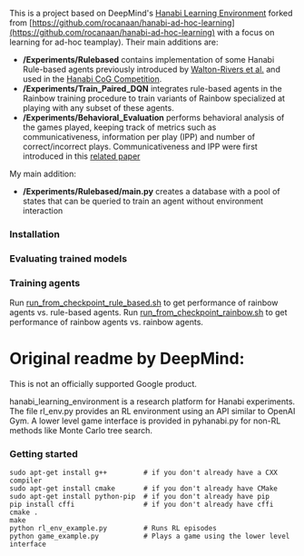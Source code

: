 This is a project based on DeepMind's [Hanabi Learning Environment](https://github.com/deepmind/hanabi-learning-environment) forked from [https://github.com/rocanaan/hanabi-ad-hoc-learning](https://github.com/rocanaan/hanabi-ad-hoc-learning) with a focus on learning for ad-hoc teamplay). Their main additions are:

* **/Experiments/Rulebased** contains implementation of some Hanabi Rule-based agents previously introduced by [Walton-Rivers et al.](https://ieeexplore.ieee.org/abstract/document/7969465?casa_token=nZ6Xo2g4Oa8AAAAA:dH_qOTpj0oW3e3dw5PI5JitfZANyiv2N0SCL-0Th0PuMgQbpKeMQw9CL18mcjf10hbDYvUs1pNY) and used in the [Hanabi CoG Competition](https://ieeexplore.ieee.org/abstract/document/8848008?casa_token=FuxNAoKlnHIAAAAA:TDxVLxjnanh5dzfiB-BLZzxhVWSgc62RF5C-cKhs4L24nKdjMzvQ1uTzosCHI9-VdmXfu2Yc_v8).
* **/Experiments/Train_Paired_DQN**  integrates rule-based agents in the Rainbow training procedure to train variants of Rainbow specialized at playing with any subset of these agents.
* **/Experiments/Behavioral_Evaluation** performs behavioral analysis of the games played, keeping track of metrics such as communicativeness, information per play (IPP) and number of correct/incorrect plays. Communicativeness and IPP were first introduced in this [related paper](https://arxiv.org/abs/2004.13710)

My main addition:
* **/Experiments/Rulebased/main.py** creates a database with a pool of states that can be queried to train an agent without environment interaction

### Installation


### Evaluating trained models


### Training agents

Run [run_from_checkpoint_rule_based.sh](Experiments/Evaluation/run_from_checkpoint_rule_based.sh) to get performance of rainbow agents vs. rule-based agents.
Run [run_from_checkpoint_rainbow.sh](Experiments/Evaluation/run_from_checkpoint_rainbow.sh) to get performance of rainbow agents vs. rainbow agents.


# Original readme by DeepMind:

This is not an officially supported Google product.

hanabi\_learning\_environment is a research platform for Hanabi experiments. The file rl\_env.py provides an RL environment using an API similar to OpenAI Gym. A lower level game interface is provided in pyhanabi.py for non-RL methods like Monte Carlo tree search.

### Getting started
```
sudo apt-get install g++         # if you don't already have a CXX compiler
sudo apt-get install cmake       # if you don't already have CMake
sudo apt-get install python-pip  # if you don't already have pip
pip install cffi                 # if you don't already have cffi
cmake .
make
python rl_env_example.py         # Runs RL episodes
python game_example.py           # Plays a game using the lower level interface
```

